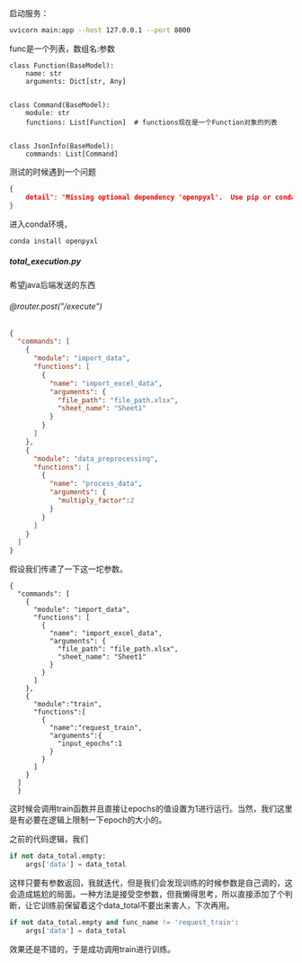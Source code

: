 启动服务：

```bash
uvicorn main:app --host 127.0.0.1 --port 8000
```



func是一个列表，数组名:参数



```
class Function(BaseModel):
    name: str
    arguments: Dict[str, Any]


class Command(BaseModel):
    module: str
    functions: List[Function]  # functions现在是一个Function对象的列表


class JsonInfo(BaseModel):
    commands: List[Command]
```



测试的时候遇到一个问题

```json
{
    detail": "Missing optional dependency 'openpyxl'.  Use pip or conda to install openpyxl."
}
```

进入conda环境，

```bash
conda install openpyxl
```

##### total_execution.py

希望java后端发送的东西

###### @router.post("/execute")

```json
{
  "commands": [
    {
      "module": "import_data",
      "functions": [
        {
          "name": "import_excel_data",
          "arguments": {
            "file_path": "file_path.xlsx",
            "sheet_name": "Sheet1"
          }
        }
      ]
    },
    {
      "module": "data_preprocessing",
      "functions": [
        {
          "name": "process_data",
          "arguments": {
            "multiply_factor":2
          }
        }
      ]
    }
  ]
}

```



假设我们传递了一下这一坨参数。

```
{
  "commands": [
    {
      "module": "import_data",
      "functions": [
        {
          "name": "import_excel_data",
          "arguments": {
            "file_path": "file_path.xlsx",
            "sheet_name": "Sheet1"
          }
        }
      ]
    },
    {
      "module":"train",
      "functions":[
        {
          "name":"request_train",
          "arguments":{
            "input_epochs":1
          }
        }
      ]
    }
  ]
  }
```

这时候会调用train函数并且直接让epochs的值设置为1进行运行。当然，我们这里是有必要在逻辑上限制一下epoch的大小的。



之前的代码逻辑，我们

```python
if not data_total.empty:
    args['data'] = data_total
```

这样只要有参数返回，我就迭代，但是我们会发现训练的时候参数是自己调的，这会造成尴尬的局面。一种方法是接受空参数，但我懒得思考，所以直接添加了个判断，让它训练前保留着这个data_total不要出来害人，下次再用。

```python
if not data_total.empty and func_name != 'request_train':
    args['data'] = data_total
```

效果还是不错的，于是成功调用train进行训练。
